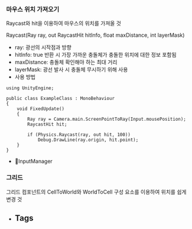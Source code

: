 ### 마우스 위치 가져오기
Raycast와 hit을 이용하여 마우스의 위치를 가져올 것

Raycast(Ray ray, out RaycastHit hitInfo, float maxDistance, int layerMask)
- ray: 광선의 시작점과 방향
- hitInfo: true 반환 시 가장 가까운 충돌체가 충돌한 위치에 대한 정보 포함됨
- maxDistance: 충돌체 확인해야 하는 최대 거리
- layerMask: 광선 발사 시 충돌체 무시하기 위해 사용
- 사용 방법

```
using UnityEngine;

public class ExampleClass : MonoBehaviour
{
    void FixedUpdate()
    {
        Ray ray = Camera.main.ScreenPointToRay(Input.mousePosition);
        RaycastHit hit;

        if (Physics.Raycast(ray, out hit, 100))
            Debug.DrawLine(ray.origin, hit.point);
    }
}
```

- 📜InputManager
### 그리드
그리드 컴포넌트의 CellToWorld와 WorldToCell 구성 요소를 이용하여 위치를 쉽게 변경 것

- Tags
	- 